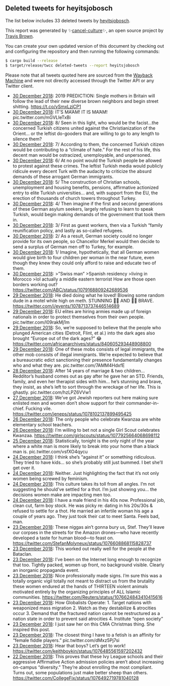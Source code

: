## Deleted tweets for heyitsjobosch

The list below includes 33 deleted tweets by
[heyitsjobosch](https://twitter.com/heyitsjobosch).



This report was generated by ✨[cancel-culture](https://github.com/travisbrown/cancel-culture)✨,
an open source project by [Travis Brown](https://twitter.com/travisbrown).

You can create your own updated version of this document by checking out and configuring the
repository and then running the following commands:

```bash
$ cargo build --release
$ target/release/twcc deleted-tweets --report heyitsjobosch
```

Please note that all tweets quoted here are sourced from the
[Wayback Machine](https://web.archive.org) and were not directly accessed through the Twitter API or
any Twitter client.

* [30 December 2018](https://web.archive.org/web/20181230212623/https://twitter.com/heyitsjobosch/status/1079488897112068097): 2019 PREDICTION: Single mothers in Britain will follow the lead of their new diverse brown neighbors and begin street shitting. https://t.co/ySmxLzjCP1 <!--1079488897112068097-->
* [30 December 2018](https://web.archive.org/web/20181230173846/https://twitter.com/heyitsjobosch/status/1079430993830989824): IT’S MA’AM! IT IS MA’AM! pic.twitter.com/mGVLIeTxBi <!--1079430993830989824-->
* [30 December 2018](https://web.archive.org/web/20181230025243/https://twitter.com/heyitsjobosch/status/1079204021091606530): 8/ Seen in this light, who would be the facist...the concerned Turkish citizens united against the Christianization of the Orient... or the leftist do-gooders that are willing to go to any length to silence them? <!--1079205041448411137-->
* [30 December 2018](https://web.archive.org/web/20181230025243/https://twitter.com/heyitsjobosch/status/1079204021091606530): 7/ According to them, the concerned Turkish citizen would be contributing to a “climate of hate.” For the rest of his life, this decent man would be ostracized, unemployable, and unpersoned. <!--1079204906916106240-->
* [30 December 2018](https://web.archive.org/web/20181230025243/https://twitter.com/heyitsjobosch/status/1079204021091606530): 6/ At no point would the Turkish people be allowed to protest against these crimes. The leftist Turkish media would publicly ridicule every decent Turk with the audacity to criticize the absurd demands of these arrogant German immigrants. <!--1079204801710354432-->
* [30 December 2018](https://web.archive.org/web/20181230025243/https://twitter.com/heyitsjobosch/status/1079204021091606530): 5/ The construction of Christian schools, unemployment and housing benefits, pensions, affirmative actionized entry to elite Turkish universities... and, with support from the EU, the erection of thousands of church towers throughout Turkey. <!--1079204697666396162-->
* [30 December 2018](https://web.archive.org/web/20181230025243/https://twitter.com/heyitsjobosch/status/1079204021091606530): 4/ Then imagine if the first and second generations of these German asylum seekers, largely refusing to learn to speak Turkish, would begin making demands of the government that took them in. <!--1079204598676680706-->
* [30 December 2018](https://web.archive.org/web/20181230025243/https://twitter.com/heyitsjobosch/status/1079204021091606530): 3/ First as guest workers, then via a Turkish “family reunification policy, and lastly as so-called refugees. <!--1079204500676771840-->
* [30 December 2018](https://web.archive.org/web/20181230025243/https://twitter.com/heyitsjobosch/status/1079204021091606530): 2/ As a result, German society could no longer provide for its own people, so Chancellor Merkel would then decide to send a surplus of German men off to Turkey, for example. <!--1079204281302089728-->
* [30 December 2018](https://web.archive.org/web/20181230025243/https://twitter.com/heyitsjobosch/status/1079204021091606530): 1/ Imagine, hypothetically, that all German women would give birth to four children per woman in the near future, even though they knew they could only afford to raise and educate two of them. <!--1079204021091606530-->
* [30 December 2018](https://web.archive.org/web/20181230012739/https://twitter.com/heyitsjobosch/status/1079186522069520384): >”Swiss man” >Spanish residency >living in Morocco  >lol actually a middle eastern terrorist  How are those open borders working out? https://twitter.com/ABC/status/1079168809242689536 <!--1079186522069520384-->
* [29 December 2018](https://web.archive.org/web/20181230012416/https://twitter.com/heyitsjobosch/status/1079076986935488512?lang=en-gb): He died doing what he loved! Blowing some random dude in a motel while high on meth.   STUNNING 👏🏻 AND 👏🏻 BRAVE. https://twitter.com/i/events/1078713737446514689 <!--1079076986935488512-->
* [29 December 2018](https://web.archive.org/web/20181229164920/https://twitter.com/heyitsjobosch/status/1079051465375789062): EU elites are hiring armies made up of foreign nationals in order to protect themselves from their own people. pic.twitter.com/l09rakMj1m <!--1079051465375789062-->
* [29 December 2018](https://web.archive.org/web/20181230013029/https://twitter.com/heyitsjobosch/status/1079028879073918978): So, we’re supposed to believe that the people who plunged American cities (Detroit, Flint, et al.) into the dark ages also brought “Europe out of the dark ages?” 😂 https://twitter.com/africanarchives/status/840605293448908800 <!--1079028879073918978-->
* [29 December 2018](https://web.archive.org/web/20181229081516/https://twitter.com/heyitsjobosch/status/1078846078206857216): One of these mobs consists of legal immigrants, the other mob consists of illegal immigrants. We’re expected to believe that a bureaucratic edict sanctioning their presence fundamentally changes who and what they are. pic.twitter.com/7AMM4HdxfE <!--1078846078206857216-->
* [28 December 2018](https://web.archive.org/web/20181228160843/https://twitter.com/heyitsjobosch/status/1078680051267207169): After 14 years of marriage & two children... Redditor’s husband comes out as gay after he gave her an STD.   Friends, family, and even her therapist sides with him... he’s stunning and brave, they insist, as she’s left to sort through the wreckage of her life.   This is ghastly. pic.twitter.com/hzLPZ6VVw1 <!--1078680051267207169-->
* [27 December 2018](https://web.archive.org/web/20181227164736/https://twitter.com/heyitsjobosch/status/1078288846226444289): We’ve got Jewish reporters out here making sure enlisted men and women don’t show support for their commander-in-chief.   Fucking vile. https://twitter.com/jeneps/status/1078102137899495425 <!--1078288846226444289-->
* [26 December 2018](https://web.archive.org/web/20181226183722/https://twitter.com/heyitsjobosch/status/1077939109736468481): The only people who celebrate Kwanzaa are white elementary school teachers. <!--1077939655742496768-->
* [26 December 2018](https://web.archive.org/web/20181226183722/https://twitter.com/heyitsjobosch/status/1077939109736468481): I’m willing to bet not a single Girl Scout celebrates Kwanzaa. https://twitter.com/girlscouts/status/1077925664068698112 <!--1077939109736468481-->
* [25 December 2018](https://web.archive.org/web/20181225205325/https://twitter.com/heyitsjobosch/status/1077390048683847680): Statistically, tonight is the only night of the year where a white man is more likely to break into your home than a black man is. pic.twitter.com/vsfXO4qycu <!--1077390048683847680-->
* [24 December 2018](https://web.archive.org/web/20181225205351/https://twitter.com/heyitsjobosch/status/1077326706883653632): I think she’s “against it” or something ridiculous. They tried to have kids... so she’s probably still just bummed. I bet she’ll get over it. <!--1077327352013688833-->
* [24 December 2018](https://web.archive.org/web/20181225205351/https://twitter.com/heyitsjobosch/status/1077326706883653632): Neither. Just highlighting the fact that it’s not only women being screwed by feminism. <!--1077327195108982785-->
* [24 December 2018](https://web.archive.org/web/20181225205351/https://twitter.com/heyitsjobosch/status/1077326706883653632): This culture takes its toll from all angles.  I’m not suggesting he should’ve settled for a thot. I’m just showing you... the decisions women make are impacting men too. <!--1077327089861304320-->
* [24 December 2018](https://web.archive.org/web/20181225205351/https://twitter.com/heyitsjobosch/status/1077326706883653632): I have a male friend in his 40s now. Professional job, clean cut, farm boy stock. He was picky re: dating in his 20s/30s & refused to settle for a thot.   He married an infertile woman his age a couple of years ago. They just took their cat to meet Santa.   Feels bad, man. <!--1077326706883653632-->
* [23 December 2018](https://web.archive.org/web/20181223185850/https://twitter.com/heyitsjobosch/status/1076910149552533504): These niggas ain’t gonna bury us, Stef. They’ll leave our corpses in the streets for the Amazon drones—who have recently developed a taste for human blood—to feast on. https://twitter.com/StefanMolyneux/status/1076608868115828737 <!--1076910149552533504-->
* [23 December 2018](https://web.archive.org/web/20181223185839/https://twitter.com/heyitsjobosch/status/1076898832120717314): This worked out really well for the people at the Bataclan. <!--1076898832120717314-->
* [23 December 2018](https://web.archive.org/web/20181223181201/https://twitter.com/heyitsjobosch/status/1076831782828474368): I’ve been on the Internet long enough to recognize that too. Tightly packed, women up front, no background visible. Clearly an inorganic propaganda event. <!--1076843590461112320-->
* [23 December 2018](https://web.archive.org/web/20181223181201/https://twitter.com/heyitsjobosch/status/1076831782828474368): Nice professionally made signs.  I’m sure this was a totally organic vigil totally not meant to distract us from the brutality these women endured at the hands of THIRTEEN violent animals motivated entirely by the organizing principles of ALL Islamic communities. https://twitter.com/Reuters/status/1076624843410415616 <!--1076831782828474368-->
* [23 December 2018](https://web.archive.org/web/20181224004850/https://twitter.com/heyitsjobosch/status/1076688112124866567): How Globalists Operate:  1. Target nations with weaponized mass migration  2. Watch as they destabilize & atrocities occur  3. Demand that the fractured nation cannot be restructured as a nation state in order to prevent said atrocities  4. Institute “open society” <!--1076688112124866567-->
* [23 December 2018](https://web.archive.org/web/20181224131923/https://twitter.com/heyitsjobosch/status/1076673809619582979): I just saw her on this CMA Christmas thing. She inspired this post. <!--1076674708714729472-->
* [23 December 2018](https://web.archive.org/web/20181224131923/https://twitter.com/heyitsjobosch/status/1076673809619582979): The closest thing I have to a fetish is an affinity for “female fiddle players.” pic.twitter.com/dMxz5Pj7si <!--1076673809619582979-->
* [23 December 2018](https://web.archive.org/web/20181223015147/https://twitter.com/heyitsjobosch/status/1076647808583823360): Hear that boys? Let’s get to work! https://twitter.com/keithboykin/status/1076485561597202432 <!--1076647808583823360-->
* [22 December 2018](https://web.archive.org/web/20181224125103/https://twitter.com/heyitsjobosch/status/1076588088493830150): This proves that these Ivy League schools and their aggressive Affirmative Action admission policies aren’t about increasing on-campus “diversity.” They’re about enrolling the most compliant.   Turns out, some populations just make better sheep than others. https://twitter.com/CollegeFix/status/1076492719781040128 <!--1076588088493830150-->
